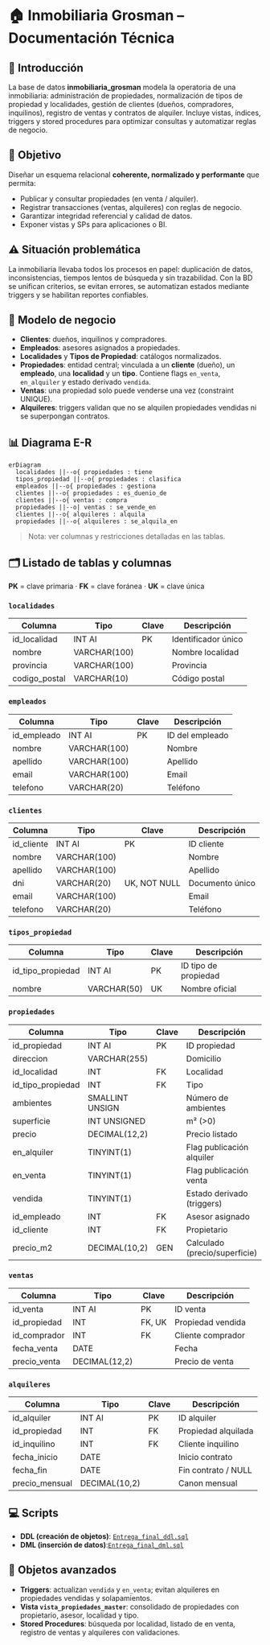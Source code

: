 # 🏠 Inmobiliaria Grosman – Documentación Técnica

## 📌 Introducción
La base de datos **inmobiliaria_grosman** modela la operatoria de una inmobiliaria: administración de propiedades, normalización de tipos de propiedad y localidades, gestión de clientes (dueños, compradores, inquilinos), registro de ventas y contratos de alquiler. Incluye vistas, índices, triggers y stored procedures para optimizar consultas y automatizar reglas de negocio.

## 🎯 Objetivo
Diseñar un esquema relacional **coherente, normalizado y performante** que permita:
- Publicar y consultar propiedades (en venta / alquiler).
- Registrar transacciones (ventas, alquileres) con reglas de negocio.
- Garantizar integridad referencial y calidad de datos.
- Exponer vistas y SPs para aplicaciones o BI.

## ⚠️ Situación problemática
La inmobiliaria llevaba todos los procesos en papel: duplicación de datos, inconsistencias, tiempos lentos de búsqueda y sin trazabilidad. Con la BD se unifican criterios, se evitan errores, se automatizan estados mediante triggers y se habilitan reportes confiables.

## 💼 Modelo de negocio
- **Clientes**: dueños, inquilinos y compradores.
- **Empleados**: asesores asignados a propiedades.
- **Localidades** y **Tipos de Propiedad**: catálogos normalizados.
- **Propiedades**: entidad central; vinculada a un **cliente** (dueño), un **empleado**, una **localidad** y un **tipo**. Contiene flags `en_venta`, `en_alquiler` y estado derivado `vendida`.
- **Ventas**: una propiedad solo puede venderse una vez (constraint UNIQUE).
- **Alquileres**: triggers validan que no se alquilen propiedades vendidas ni se superpongan contratos.

## 📊 Diagrama E-R
```mermaid
erDiagram
  localidades ||--o{ propiedades : tiene
  tipos_propiedad ||--o{ propiedades : clasifica
  empleados ||--o{ propiedades : gestiona
  clientes ||--o{ propiedades : es_duenio_de
  clientes ||--o{ ventas : compra
  propiedades ||--o| ventas : se_vende_en
  clientes ||--o{ alquileres : alquila
  propiedades ||--o{ alquileres : se_alquila_en
```
> Nota: ver columnas y restricciones detalladas en las tablas.

## 🗂️ Listado de tablas y columnas
**PK** = clave primaria · **FK** = clave foránea · **UK** = clave única

### `localidades`
| Columna       | Tipo          | Clave | Descripción            |
|---------------|---------------|-------|------------------------|
| id_localidad  | INT AI        | PK    | Identificador único    |
| nombre        | VARCHAR(100)  |       | Nombre localidad       |
| provincia     | VARCHAR(100)  |       | Provincia              |
| codigo_postal | VARCHAR(10)   |       | Código postal          |

### `empleados`
| Columna     | Tipo          | Clave | Descripción        |
|-------------|---------------|-------|--------------------|
| id_empleado | INT AI        | PK    | ID del empleado    |
| nombre      | VARCHAR(100)  |       | Nombre             |
| apellido    | VARCHAR(100)  |       | Apellido           |
| email       | VARCHAR(100)  |       | Email              |
| telefono    | VARCHAR(20)   |       | Teléfono           |

### `clientes`
| Columna    | Tipo          | Clave        | Descripción        |
|------------|---------------|--------------|--------------------|
| id_cliente | INT AI        | PK           | ID cliente         |
| nombre     | VARCHAR(100)  |              | Nombre             |
| apellido   | VARCHAR(100)  |              | Apellido           |
| dni        | VARCHAR(20)   | UK, NOT NULL | Documento único    |
| email      | VARCHAR(100)  |              | Email              |
| telefono   | VARCHAR(20)   |              | Teléfono           |

### `tipos_propiedad`
| Columna           | Tipo        | Clave | Descripción           |
|-------------------|-------------|-------|-----------------------|
| id_tipo_propiedad | INT AI      | PK    | ID tipo de propiedad  |
| nombre            | VARCHAR(50) | UK    | Nombre oficial        |

### `propiedades`
| Columna          | Tipo             | Clave | Descripción                   |
|------------------|------------------|-------|-------------------------------|
| id_propiedad     | INT AI           | PK    | ID propiedad                  |
| direccion        | VARCHAR(255)     |       | Domicilio                     |
| id_localidad     | INT              | FK    | Localidad                     |
| id_tipo_propiedad| INT              | FK    | Tipo                          |
| ambientes        | SMALLINT UNSIGN  |       | Número de ambientes           |
| superficie       | INT UNSIGNED     |       | m² (>0)                       |
| precio           | DECIMAL(12,2)    |       | Precio listado                |
| en_alquiler      | TINYINT(1)       |       | Flag publicación alquiler     |
| en_venta         | TINYINT(1)       |       | Flag publicación venta        |
| vendida          | TINYINT(1)       |       | Estado derivado (triggers)    |
| id_empleado      | INT              | FK    | Asesor asignado               |
| id_cliente       | INT              | FK    | Propietario                   |
| precio_m2        | DECIMAL(10,2)    | GEN   | Calculado (precio/superficie) |

### `ventas`
| Columna      | Tipo          | Clave  | Descripción       |
|--------------|---------------|--------|-------------------|
| id_venta     | INT AI        | PK     | ID venta          |
| id_propiedad | INT           | FK, UK | Propiedad vendida |
| id_comprador | INT           | FK     | Cliente comprador |
| fecha_venta  | DATE          |        | Fecha             |
| precio_venta | DECIMAL(12,2) |        | Precio de venta   |

### `alquileres`
| Columna        | Tipo          | Clave | Descripción         |
|----------------|---------------|-------|---------------------|
| id_alquiler    | INT AI        | PK    | ID alquiler         |
| id_propiedad   | INT           | FK    | Propiedad alquilada |
| id_inquilino   | INT           | FK    | Cliente inquilino   |
| fecha_inicio   | DATE          |       | Inicio contrato     |
| fecha_fin      | DATE          |       | Fin contrato / NULL |
| precio_mensual | DECIMAL(10,2) |       | Canon mensual       |

## 💻 Scripts
- **DDL (creación de objetos)**: [`Entrega_final_ddl.sql`](Entrega_final_ddl.sql)
- **DML (inserción de datos)**:[`Entrega_final_dml.sql`](Entrega_final_dml.sql)

## 🔧 Objetos avanzados
- **Triggers**: actualizan `vendida` y `en_venta`; evitan alquileres en propiedades vendidas y solapamientos.
- **Vista `vista_propiedades_master`**: consolidado de propiedades con propietario, asesor, localidad y tipo.
- **Stored Procedures**: búsqueda por localidad, listado de en venta, registro de ventas y alquileres con validaciones.


